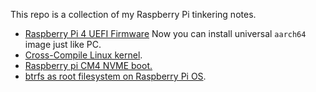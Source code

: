 This repo is a collection of my Raspberry Pi tinkering notes.

- [Raspberry Pi 4 UEFI Firmware](https://github.com/Bai-Chiang/Raspberry_Pi_tinkering_notes/blob/main/UEFI.md) Now you can install universal `aarch64` image just like PC.
- [Cross-Compile Linux kernel](https://github.com/Bai-Qiang/Raspberry_Pi_tinkering_notes/blob/main/Cross_compile_Linux_kernel.md).
- [Raspberry pi CM4 NVME boot.](https://github.com/Bai-Chiang/Raspberry_Pi_tinkering_notes/blob/main/CM4_NVME_boot.md)
- [btrfs as root filesystem on Raspberry Pi OS](https://github.com/Bai-Chiang/Raspberry_Pi_tinkering_notes/blob/main/Raspberrypi_OS_btrfs.md).
